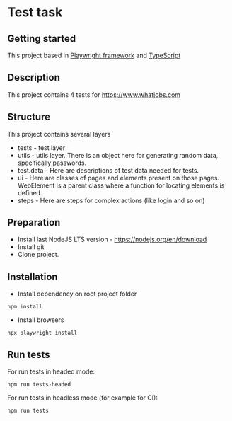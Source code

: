 # Test task

## Getting started

This project based in [Playwright framework](https://playwright.dev/) and [TypeScript](https://www.typescriptlang.org/)

## Description 
This project contains 4 tests for https://www.whatjobs.com

## Structure 
This project contains several layers
- tests - test layer 
- utils - utils layer. There is an object here for generating random data, specifically passwords.
- test.data - Here are descriptions of test data needed for tests.
- ui - Here are classes of pages and elements present on those pages. WebElement is a parent class where a function for locating elements is defined.
- steps - Here are steps for complex actions (like login and so on)

## Preparation

- Install last NodeJS LTS version - https://nodejs.org/en/download
- Install git
- Clone project.

## Installation

- Install dependency on root project folder
```
npm install
```

- Install browsers
```
npx playwright install
```

## Run tests

For run tests in headed mode:
```
npm run tests-headed
```

For run tests in headless mode (for example for CI):
```
npm run tests
```